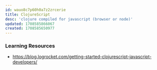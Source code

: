 ```yaml
---
id: wauo8c7p60h0a7z2zrcerie
title: ClojureScript
desc: 'clojure compiled for javascript (browser or node)'
updated: 1708585866067
created: 1708585650977
---
```




### Learning Resources

- https://blog.logrocket.com/getting-started-clojurescript-javascript-developers/